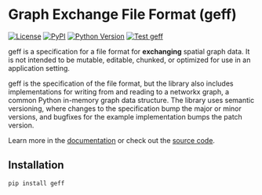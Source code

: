 # Graph Exchange File Format (geff)

<!--intro-start-->

[![License](https://img.shields.io/pypi/l/geff.svg?color=green)](https://github.com/live-image-tracking-tools/geff/raw/main/LICENSE)
[![PyPI](https://img.shields.io/pypi/v/geff.svg?color=green)](https://pypi.org/project/geff)
[![Python Version](https://img.shields.io/pypi/pyversions/geff.svg?color=green)](https://python.org)
[![Test geff](https://github.com/live-image-tracking-tools/geff/actions/workflows/ci.yaml/badge.svg)](https://github.com/live-image-tracking-tools/geff/actions/workflows/ci.yaml)

geff is a specification for a file format for **exchanging** spatial graph data. It is not intended to be mutable, editable, chunked, or optimized for use in an application setting.

geff is the specification of the file format, but the library also includes implementations for writing from and reading to a networkx graph, a common Python in-memory graph data structure. The library uses semantic versioning, where changes to the specification bump the major or minor versions, and bugfixes for the example implementation bumps the patch version.

Learn more in the [documentation](https://live-image-tracking-tools.github.io/geff/latest/) or check out the [source code](https://github.com/live-image-tracking-tools/geff).

## Installation

```
pip install geff
```
<!--intro-end-->
